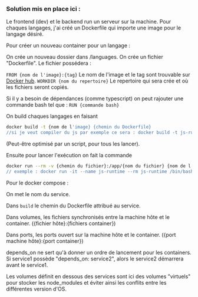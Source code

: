 ### Solution mis en place ici : 

Le frontend (dev) et le backend run un serveur sur la machine.
Pour chaques langages, j'ai créé un Dockerfile qui importe une image pour le langage désiré.

Pour créer un nouveau container pour un langage : 

On crée un nouveau dossier dans /languages.
On crée un fichier "Dockerfile".
Le fichier possédera : 

```FROM {nom de l'image}:{tag}```  Le nom de l'image et le tag sont trouvable sur [Docker hub](https://hub.docker.com).
```WORKDIR {nom du repertoire}``` Le repertoire qui sera crée et où les fichiers seront copiés.

Si il y a besoin de dépendances (comme typescript) on peut rajouter une commande bash tel que :
```RUN {commande bash}```

On build chaques langages en faisant 
```bash
docker build -t {nom de l'image} {chemin du Dockerfile}
//si je veut compiler du js par exemple ce sera : docker build -t js-runtime .\languages\javascript\
```
(Peut-être optimisé par un script, pour tous les lancer).

Ensuite pour lancer l'exécution on fait la commande 
```bash
docker run --rm -v {chemin du fichier}:/app/{nom du fichier} {nom de l'image} {commande pour exécuter (node / python / ...)} /app/{nom du fichier}
// exemple : docker run -it --name js-runtime --rm js-runtime /bin/bash
```

Pour le docker compose : 

On met le nom du service.

Dans ```build``` le chemin du Dockerfile attribué au service.

Dans volumes, les fichiers synchronisés entre la machine hôte et le container.
({fichier hôte}:{fichiers container})

Dans ports, les ports ouvert sur la machine hôte et le container.
({port machine hôte}:{port container})

depends_on ne sert qu'à donner un ordre de lancement pour les containers.
Si service1 possède "depends_on: service2", alors le service2 démarrera avant le service1.

Les volumes définit en dessous des services sont ici des volumes "virtuels" pour stocker les node_modules et éviter ainsi les conflits entre les différentes version d'OS.